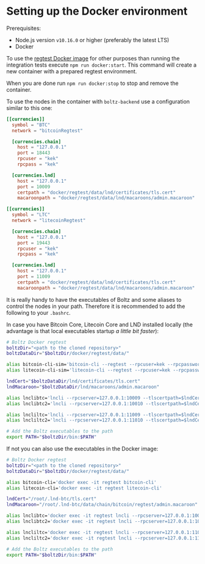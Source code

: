 # Setting up the Docker environment

Prerequisites:

* Node.js version `v10.16.0` or higher (preferably the latest LTS)
* Docker

To use the [regtest Docker image](https://cloud.docker.com/u/boltz/repository/docker/boltz/regtest) for other purposes than running the integration tests execute `npm run docker:start`. This command will create a new container with a prepared regtest environment.

When you are done run `npm run docker:stop` to stop and remove the container.

To use the nodes in the container with `boltz-backend` use a configuration similar to this one:

```toml
[[currencies]]
  symbol = "BTC"
  network = "bitcoinRegtest"

  [currencies.chain]
    host = "127.0.0.1"
    port = 18443
    rpcuser = "kek"
    rpcpass = "kek"

  [currencies.lnd]
    host = "127.0.0.1"
    port = 10009
    certpath = "docker/regtest/data/lnd/certificates/tls.cert"
    macaroonpath = "docker/regtest/data/lnd/macaroons/admin.macaroon"

[[currencies]]
  symbol = "LTC"
  network = "litecoinRegtest"

  [currencies.chain]
    host = "127.0.0.1"
    port = 19443
    rpcuser = "kek"
    rpcpass = "kek"

  [currencies.lnd]
    host = "127.0.0.1"
    port = 11009
    certpath = "docker/regtest/data/lnd/certificates/tls.cert"
    macaroonpath = "docker/regtest/data/lnd/macaroons/admin.macaroon"
```

It is really handy to have the executables of Boltz and some aliases to control the nodes in your path. Therefore it is recommended to add the following to your `.bashrc`.

In case you have Bitcoin Core, Litecoin Core and LND installed locally (the advantage is that local executables startup *a little bit faster*):

```bash
# Boltz Docker regtest
boltzDir="<path to the cloned repository>"
boltzDataDir="$boltzDir/docker/regtest/data/"

alias bitcoin-cli-sim='bitcoin-cli --regtest --rpcuser=kek --rpcpassword=kek'
alias litecoin-cli-sim='litecoin-cli --regtest --rpcuser=kek --rpcpassword=kek'

lndCert="$boltzDataDir/lnd/certificates/tls.cert"
lndMacaroon="$boltzDataDir/lnd/macaroons/admin.macaroon"

alias lnclibtc='lncli --rpcserver=127.0.0.1:10009 --tlscertpath=$lndCert --macaroonpath=$lndMacaroon'
alias lnclibtc2='lncli --rpcserver=127.0.0.1:10010 --tlscertpath=$lndCert --macaroonpath=$lndMacaroon'

alias lncliltc='lncli --rpcserver=127.0.0.1:11009 --tlscertpath=$lndCert --macaroonpath=$lndMacaroon'
alias lncliltc2='lncli --rpcserver=127.0.0.1:11010 --tlscertpath=$lndCert --macaroonpath=$lndMacaroon'

# Add the Boltz executables to the path
export PATH="$boltzDir/bin:$PATH"
```

If not you can also use the executables in the Docker image:

```bash
# Boltz Docker regtest
boltzDir="<path to the cloned repository>"
boltzDataDir="$boltzDir/docker/regtest/data/"

alias bitcoin-cli='docker exec -it regtest bitcoin-cli'
alias litecoin-cli='docker exec -it regtest litecoin-cli'

lndCert="/root/.lnd-btc/tls.cert"
lndMacaroon="/root/.lnd-btc/data/chain/bitcoin/regtest/admin.macaroon"

alias lnclibtc='docker exec -it regtest lncli --rpcserver=127.0.0.1:10009 --tlscertpath=$lndCert --macaroonpath=$lndMacaroon'
alias lnclibtc2='docker exec -it regtest lncli --rpcserver=127.0.0.1:10010 --tlscertpath=$lndCert --macaroonpath=$lndMacaroon'

alias lncliltc='docker exec -it regtest lncli --rpcserver=127.0.0.1:11009 --tlscertpath=$lndCert --macaroonpath=$lndMacaroon'
alias lncliltc2='docker exec -it regtest lncli --rpcserver=127.0.0.1:11010 --tlscertpath=$lndCert --macaroonpath=$lndMacaroon'

# Add the Boltz executables to the path
export PATH="$boltzDir/bin:$PATH"
```
